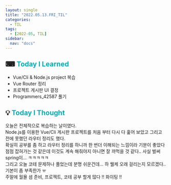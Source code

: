 ```yaml
---
layout: single
title: "2022.05.13.FRI_TIL"
categories:
  - TIL
tags:
  - [2022-05, TIL]
sidebar:
  nav: "docs"
---
```


## ⌨ <a style="color:#00adb5">Today I Learned</a>

- Vue/Cli & Node.js project 복습
- Vue Router 정리
- 프로젝트 게시판 UI 결정
- Programmers_42587 풀기

## 💡 <a style="color:#00adb5">Today I Thought</a>

오늘은 전체적으로 복습하는 날이였다.<br>
Node.js를 이용한 Vue/Cli 게시판 프로젝트를 처음 부터 다시 다 훑어 보았고 그리고 전에 못했던 라우터 정리도 했다.<br>
확실히 공부를 좀 하고 라우터 정리를 하니까 한 번더 이해되는 느낌이라 기분이 좋았다<br>
점점 잡혀가는 것 같은데 이것도 계속 해줘야지 아니면 잘 까먹을 것 같다.. 사실 벌써 spring이... ㅋㅋㅋㅋㅋ<br>
그리고 오늘 코테 문제하나 풀었는데 분명 쉬운건데... 하 웰케 오래 걸리는지 모르겠다.. 기본이 좀 부족한가 ㅠ<br>
주말에 월욜 셤 준비, 프로젝트, 코테 공부 할게 많다 !! 화이팅 !!